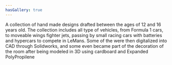 ```yaml
---
hasGallery: true
---
```

A collection of hand made designs drafted between the ages of 12 and 16 years old. The collection includes all type 
of vehicles, from Formula 1 cars, to moveable wings fighter jets, passing by small racing cars with batteries and 
hypercars to compete in LeMans. Some of the were then digitalized into CAD through Solidworks, and some even became part 
of the decoration of the room after being modeled in 3D using cardboard and Expanded PolyPropilene